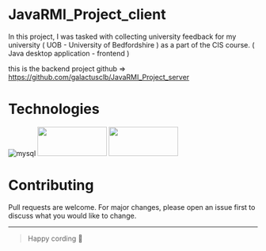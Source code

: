 ﻿# JavaRMI_Project_client
In this project, I was tasked with collecting university feedback for my university ( UOB - University of Bedfordshire ) as a part of the CIS course. ( Java desktop application - frontend )

this is the backend project github => https://github.com/galactusclb/JavaRMI_Project_server

# Technologies

![mysql](https://i0.wp.com/howtolearn.me/wp-content/uploads/2014/04/MySQL-Logo.jpg?fit=140%2C426&ssl=1)
<img src="https://www.import.io/wp-content/uploads/2012/04/java-logo-1.png" width="140" height="59" />
<img src="https://i.morioh.com/201107/4363daf9.webp" width="140" height="59" />



# Contributing
Pull requests are welcome. For major changes, please open an issue first to discuss what you would like to change.

---

>Happy cording 🥰
